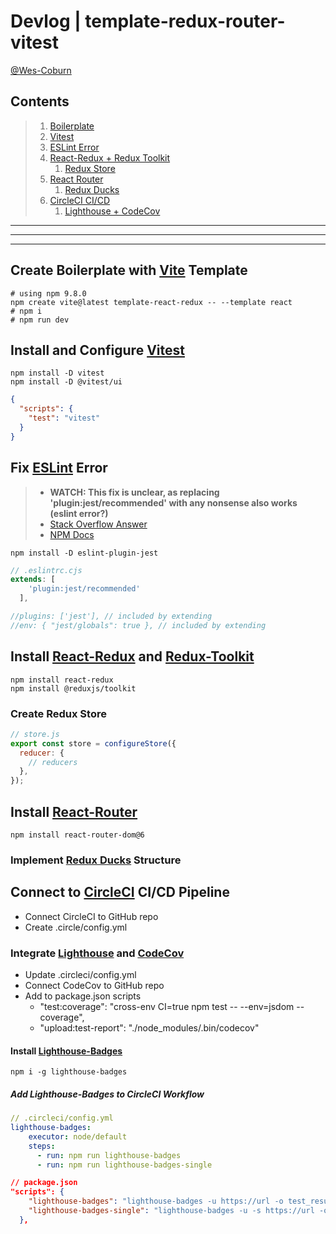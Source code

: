 # Devlog | template-redux-router-vitest

[@Wes-Coburn](https://github.com/Wes-Coburn)

## Contents

> 1. [Boilerplate](#create-boilerplate-with-vite-template)
> 2. [Vitest](#install-and-configure-vitest)
> 3. [ESLint Error](#fix-eslint-error)
> 4. [React-Redux + Redux Toolkit](#install-react-redux-and-redux-toolkit)
>    1. [Redux Store](#create-redux-store)
> 5. [React Router](#install-react-router)
>    1. [Redux Ducks](#implement-redux-ducks-structure)
> 6. [CircleCI CI/CD](#connect-to-circleci-cicd-pipeline)
>    1. [Lighthouse + CodeCov](#integrate-lighthouse-and-codecov)

---

---

---

## Create Boilerplate with [Vite](https://vitejs.dev/) Template

```shell
# using npm 9.8.0
npm create vite@latest template-react-redux -- --template react
# npm i
# npm run dev
```

## Install and Configure [Vitest](https://vitest.dev/)

```shell
npm install -D vitest
npm install -D @vitest/ui
```

```json
{
  "scripts": {
    "test": "vitest"
  }
}
```

## Fix [ESLint](https://www.npmjs.com/package/eslint-plugin-jest) Error

> - **WATCH: This fix is unclear, as replacing 'plugin:jest/recommended' with any nonsense also works (eslint error?)**
> - [Stack Overflow Answer](https://stackoverflow.com/questions/55807824/describe-is-not-defined-when-installing-jest)
> - [NPM Docs](https://www.npmjs.com/package/eslint-plugin-jest)

```shell
npm install -D eslint-plugin-jest
```

```cjs
// .eslintrc.cjs
extends: [
    'plugin:jest/recommended'
  ],

//plugins: ['jest'], // included by extending
//env: { "jest/globals": true }, // included by extending
```

## Install [React-Redux](https://react-redux.js.org/) and [Redux-Toolkit](https://redux-toolkit.js.org/)

```shell
npm install react-redux
npm install @reduxjs/toolkit
```

### Create Redux Store

```js
// store.js
export const store = configureStore({
  reducer: {
    // reducers
  },
});
```

## Install [React-Router](https://reactrouter.com/en/main)

```shell
npm install react-router-dom@6
```

### Implement [Redux Ducks](https://github.com/erikras/ducks-modular-redux) Structure

## Connect to [CircleCI](https://app.circleci.com/) CI/CD Pipeline

- Connect CircleCI to GitHub repo
- Create .circle/config.yml

### Integrate [Lighthouse](https://developer.chrome.com/docs/lighthouse/overview/) and [CodeCov](https://about.codecov.io/)

- Update .circleci/config.yml
- Connect CodeCov to GitHub repo
- Add to package.json scripts
  - "test:coverage": "cross-env CI=true npm test -- --env=jsdom --coverage",
  - "upload:test-report": "./node_modules/.bin/codecov"

#### Install [Lighthouse-Badges](https://github.com/emazzotta/lighthouse-badges/tree/master)

```shell
npm i -g lighthouse-badges
```

##### Add Lighthouse-Badges to CircleCI Workflow

```yml
// .circleci/config.yml
lighthouse-badges:
    executor: node/default
    steps:
      - run: npm run lighthouse-badges
      - run: npm run lighthouse-badges-single
```

```json
// package.json
"scripts": {
    "lighthouse-badges": "lighthouse-badges -u https://url -o test_results",
    "lighthouse-badges-single": "lighthouse-badges -u -s https://url -o test_results"
  },
```
